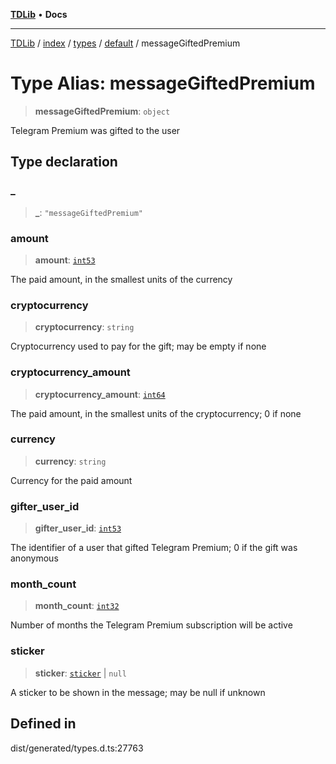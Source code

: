 [**TDLib**](../../../../../../README.md) • **Docs**

***

[TDLib](../../../../../../modules.md) / [index](../../../../../README.md) / [types](../../../README.md) / [default](../README.md) / messageGiftedPremium

# Type Alias: messageGiftedPremium

> **messageGiftedPremium**: `object`

Telegram Premium was gifted to the user

## Type declaration

### \_

> **\_**: `"messageGiftedPremium"`

### amount

> **amount**: [`int53`](int53-1.md)

The paid amount, in the smallest units of the currency

### cryptocurrency

> **cryptocurrency**: `string`

Cryptocurrency used to pay for the gift; may be empty if none

### cryptocurrency\_amount

> **cryptocurrency\_amount**: [`int64`](int64-1.md)

The paid amount, in the smallest units of the cryptocurrency; 0 if none

### currency

> **currency**: `string`

Currency for the paid amount

### gifter\_user\_id

> **gifter\_user\_id**: [`int53`](int53-1.md)

The identifier of a user that gifted Telegram Premium; 0 if the gift was anonymous

### month\_count

> **month\_count**: [`int32`](int32-1.md)

Number of months the Telegram Premium subscription will be active

### sticker

> **sticker**: [`sticker`](sticker-1.md) \| `null`

A sticker to be shown in the message; may be null if unknown

## Defined in

dist/generated/types.d.ts:27763
